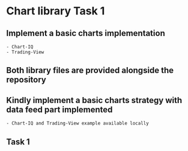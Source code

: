 # Chart library Task 1
## Implement a basic charts implementation
    - Chart-IQ
    - Trading-View
## Both library files are provided alongside the repository
## Kindly implement a basic charts strategy with data feed part implemented

    - Chart-IQ and Trading-View example available locally

## Task 1
